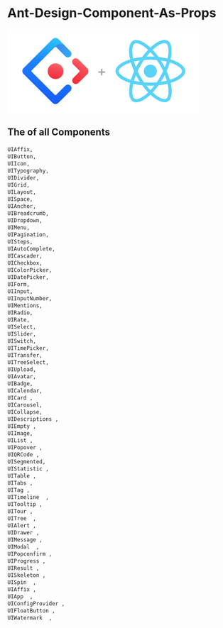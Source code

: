 # Ant-Design-Component-As-Props
<img align="center" src="waeaf.png" alt="aribermeki" />

## The of all Components


    UIAffix,
    UIButton,
    UIIcon,
    UITypography,
    UIDivider,
    UIGrid,
    UILayout,
    UISpace,
    UIAnchor,
    UIBreadcrumb,
    UIDropdown,
    UIMenu,
    UIPagination,
    UISteps,
    UIAutoComplete,
    UICascader,
    UICheckbox,
    UIColorPicker,
    UIDatePicker,
    UIForm,
    UIInput,
    UIInputNumber,
    UIMentions,
    UIRadio,
    UIRate,
    UISelect,
    UISlider,
    UISwitch,
    UITimePicker,
    UITransfer,               
    UITreeSelect,             
    UIUpload,               
    UIAvatar,             
    UIBadge,             
    UICalendar,              
    UICard ,            
    UICarousel,               
    UICollapse,               
    UIDescriptions ,               
    UIEmpty ,             
    UIImage,             
    UIList ,              
    UIPopover ,               
    UIQRCode ,              
    UISegmented,                
    UIStatistic ,               
    UITable ,              
    UITabs ,              
    UITag ,               
    UITimeline  ,             
    UITooltip ,             
    UITour ,              
    UITree  ,             
    UIAlert ,               
    UIDrawer ,               
    UIMessage ,               
    UIModal  ,                           
    UIPopconfirm ,               
    UIProgress ,             
    UIResult ,               
    UISkeleton ,              
    UISpin  ,             
    UIAffix ,               
    UIApp  ,              
    UIConfigProvider ,              
    UIFloatButton ,               
    UIWatermark  ,

